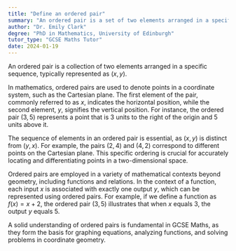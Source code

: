 ```yaml
---
title: "Define an ordered pair"
summary: "An ordered pair is a set of two elements arranged in a specific sequence, usually written as (x, y)."
author: "Dr. Emily Clark"
degree: "PhD in Mathematics, University of Edinburgh"
tutor_type: "GCSE Maths Tutor"
date: 2024-01-19
---
```


An ordered pair is a collection of two elements arranged in a specific sequence, typically represented as $(x, y)$.

In mathematics, ordered pairs are used to denote points in a coordinate system, such as the Cartesian plane. The first element of the pair, commonly referred to as $x$, indicates the horizontal position, while the second element, $y$, signifies the vertical position. For instance, the ordered pair $(3, 5)$ represents a point that is $3$ units to the right of the origin and $5$ units above it.

The sequence of elements in an ordered pair is essential, as $(x, y)$ is distinct from $(y, x)$. For example, the pairs $(2, 4)$ and $(4, 2)$ correspond to different points on the Cartesian plane. This specific ordering is crucial for accurately locating and differentiating points in a two-dimensional space.

Ordered pairs are employed in a variety of mathematical contexts beyond geometry, including functions and relations. In the context of a function, each input $x$ is associated with exactly one output $y$, which can be represented using ordered pairs. For example, if we define a function as $f(x) = x + 2$, the ordered pair $(3, 5)$ illustrates that when $x$ equals $3$, the output $y$ equals $5$.

A solid understanding of ordered pairs is fundamental in GCSE Maths, as they form the basis for graphing equations, analyzing functions, and solving problems in coordinate geometry.
    